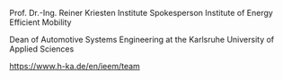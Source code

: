 Prof. Dr.-Ing. Reiner Kriesten
Institute Spokesperson
Institute of Energy Efficient Mobility

Dean of Automotive Systems Engineering at the Karlsruhe University of Applied Sciences

https://www.h-ka.de/en/ieem/team
